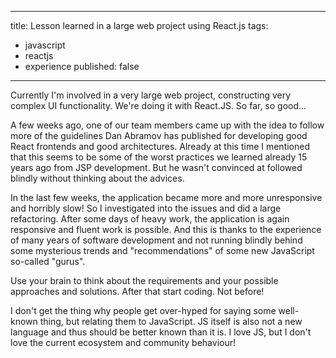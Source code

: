 ---
title: Lesson learned in a large web project using React.js
tags:
- javascript
- reactjs
- experience
published: false
----

Currently I'm involved in a very large web project, constructing very complex UI functionality. We're doing it with React.JS. So far, so good...

A few weeks ago, one of our team members came up with the idea to follow more of the guidelines Dan Abramov has published for developing good React frontends and good architectures. Already at this time I mentioned that this seems to be some of the worst practices we learned already 15 years ago from JSP development. But he wasn't convinced at followed blindly without thinking about the advices.

In the last few weeks, the application became more and more unresponsive and horribly slow! So I investigated into the issues and did a large refactoring. After some days of heavy work, the application is again responsive and fluent work is possible. And this is thanks to the experience of many years of software development and not running blindly behind some mysterious trends and "recommendations" of some new JavaScript so-called "gurus".

Use your brain to think about the requirements and your possible approaches and solutions. After that start coding. Not before!

I don't get the thing why people get over-hyped for saying some well-known thing, but relating them to JavaScript. JS itself is also not a new language and thus should be better known than it is. I love JS, but I don't love the current ecosystem and community behaviour!
